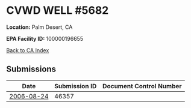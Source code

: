# CVWD WELL #5682

**Location:** Palm Desert, CA

**EPA Facility ID:** 100000196655

[Back to CA Index](../../index.md)

## Submissions

| Date | Submission ID | Document Control Number |
|------|--------------|-------------------------|
| [2006-08-24](submissions/46357.md) | 46357 |  |
